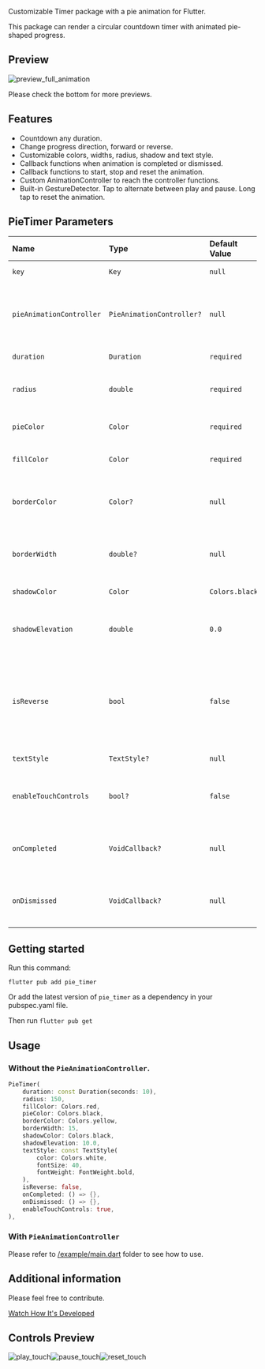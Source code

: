Customizable Timer package with a pie animation for Flutter.

This package can render a circular countdown timer with animated pie-shaped progress.

## Preview
![preview_full_animation](https://media.giphy.com/media/jEcrJl9d0BClHnt9Tc/giphy.gif "Full Animation")

Please check the bottom for more previews.

## Features
- Countdown any duration.
- Change progress direction, forward or reverse.
- Customizable colors, widths, radius, shadow and text style.
- Callback functions when animation is completed or dismissed.
- Callback functions to start, stop and reset the animation.
- Custom AnimationController to reach the controller functions.
- Built-in GestureDetector. Tap to alternate between play and pause. Long tap to reset the animation.

## PieTimer Parameters
|Name|Type|Default Value|Description
|:----------------------|:-----------------------|:-------------|:-------------------------------------------------------------------------------|
|`key`|`Key`|`null`|*Key for PieTimer.*|
|`pieAnimationController`|`PieAnimationController?`|`null`|*Controls (Start, Pause, Restart) for external buttons.*|
|`duration`|`Duration`|`required`|*Countdown duration.*|
|`radius`|`double`|`required`|*To determine the size of the pie.*|
|`pieColor`|`Color`|`required`|*Background color of the pie.*|
|`fillColor`|`Color`|`required`|*Pie progress color.*|
|`borderColor`|`Color?`|`null`|*Sets `borderColor`. If null then there will be no border.*|
|`borderWidth`|`double?`|`null`|*Sets `borderWidth`. If null then there will be no border*|
|`shadowColor`|`Color`|`Colors.black`|*The shadow color.*|
|`shadowElevation`|`double`|`0.0`|*Shadow elevation. The value is non-negative.*|
|`isReverse`|`bool`|`false`|*Sets the direction of pie progress. False is Clockwise, True is Anti-Clockwise.*|
|`textStyle`|`TextStyle?`|`null`|*`TextStyle` of timer text.*|
|`enableTouchControls`|`bool?`|`false`|*Enable start, stop and reset on touch of Pie Widget.*|
|`onCompleted`|`VoidCallback?`|`null`|*Function to run when animation status is completed.*|
|`onDismissed`|`VoidCallback?`|`null`|*Function to run when animation status is dismissed.*|

## Getting started
Run this command:
```flutter
flutter pub add pie_timer
```
Or add the latest version of `pie_timer` as a dependency in your pubspec.yaml file.

Then run ```flutter pub get```

## Usage
### Without the `PieAnimationController`.
```dart
PieTimer(
    duration: const Duration(seconds: 10),
    radius: 150,
    fillColor: Colors.red,
    pieColor: Colors.black,
    borderColor: Colors.yellow,
    borderWidth: 15,
    shadowColor: Colors.black,
    shadowElevation: 10.0,
    textStyle: const TextStyle(
        color: Colors.white,
        fontSize: 40,
        fontWeight: FontWeight.bold,
    ),
    isReverse: false,
    onCompleted: () => {},
    onDismissed: () => {},
    enableTouchControls: true,
),
```
### With `PieAnimationController`
Please refer to [/example/main.dart](https://github.com/cavdarfurkan/pie_timer/blob/main/example/main.dart) folder to see how to use.

## Additional information
Please feel free to contribute.

[Watch How It's Developed](https://youtu.be/EB5E8IpBMJ4)

## Controls Preview
![play_touch](https://media.giphy.com/media/7yjldJzbiQbTdDk8n2/giphy.gif "Play Touch")![pause_touch](https://media.giphy.com/media/Xyw67ZRBSPhyMGMGXG/giphy.gif "Pause Touch")![reset_touch](https://media.giphy.com/media/MMxXFI5LbnOh42FLXR/giphy.gif "Reset Touch")